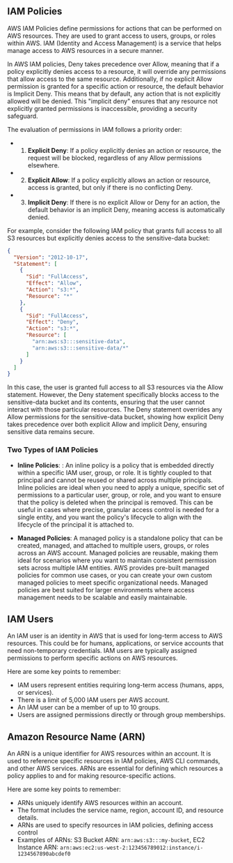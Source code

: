 ## IAM Policies

AWS IAM Policies define permissions for actions that can be performed on AWS resources. They are used to grant access to users, groups, or roles within AWS. IAM (Identity and Access Management) is a service that helps manage access to AWS resources in a secure manner.

In AWS IAM policies, Deny takes precedence over Allow, meaning that if a policy explicitly denies access to a resource, it will override any permissions that allow access to the same resource. Additionally, if no explicit Allow permission is granted for a specific action or resource, the default behavior is Implicit Deny. This means that by default, any action that is not explicitly allowed will be denied. This "implicit deny" ensures that any resource not explicitly granted permissions is inaccessible, providing a security safeguard.

The evaluation of permissions in IAM follows a priority order:

- 1. **Explicit Deny**: If a policy explicitly denies an action or resource, the request will be blocked, regardless of any Allow permissions elsewhere.

- 2. **Explicit Allow**: If a policy explicitly allows an action or resource, access is granted, but only if there is no conflicting Deny.

- 3. **Implicit Deny**: If there is no explicit Allow or Deny for an action, the default behavior is an implicit Deny, meaning access is automatically denied.

For example, consider the following IAM policy that grants full access to all S3 resources but explicitly denies access to the sensitive-data bucket:

```json
{
  "Version": "2012-10-17",
  "Statement": [
    {
      "Sid": "FullAccess",
      "Effect": "Allow",
      "Action": "s3:*",
      "Resource": "*"
    },
    {
      "Sid": "FullAccess",
      "Effect": "Deny",
      "Action": "s3:*",
      "Resource": [
        "arn:aws:s3:::sensitive-data",
        "arn:aws:s3:::sensitive-data/*"
      ]
    }
  ]
}
```

In this case, the user is granted full access to all S3 resources via the Allow statement. However, the Deny statement specifically blocks access to the sensitive-data bucket and its contents, ensuring that the user cannot interact with those particular resources. The Deny statement overrides any Allow permissions for the sensitive-data bucket, showing how explicit Deny takes precedence over both explicit Allow and implicit Deny, ensuring sensitive data remains secure.

### Two Types of IAM Policies

- **Inline Policies**: : An inline policy is a policy that is embedded directly within a specific IAM user, group, or role. It is tightly coupled to that principal and cannot be reused or shared across multiple principals. Inline policies are ideal when you need to apply a unique, specific set of permissions to a particular user, group, or role, and you want to ensure that the policy is deleted when the principal is removed. This can be useful in cases where precise, granular access control is needed for a single entity, and you want the policy's lifecycle to align with the lifecycle of the principal it is attached to.

- **Managed Policies**: A managed policy is a standalone policy that can be created, managed, and attached to multiple users, groups, or roles across an AWS account. Managed policies are reusable, making them ideal for scenarios where you want to maintain consistent permission sets across multiple IAM entities. AWS provides pre-built managed policies for common use cases, or you can create your own custom managed policies to meet specific organizational needs. Managed policies are best suited for larger environments where access management needs to be scalable and easily maintainable.

## IAM Users

An IAM user is an identity in AWS that is used for long-term access to AWS resources. This could be for humans, applications, or service accounts that need non-temporary credentials. IAM users are typically assigned permissions to perform specific actions on AWS resources.

Here are some key points to remember:

- IAM users represent entities requiring long-term access (humans, apps, or services).
- There is a limit of 5,000 IAM users per AWS account.
- An IAM user can be a member of up to 10 groups.
- Users are assigned permissions directly or through group memberships.

## Amazon Resource Name (ARN)

An ARN is a unique identifier for AWS resources within an account. It is used to reference specific resources in IAM policies, AWS CLI commands, and other AWS services. ARNs are essential for defining which resources a policy applies to and for making resource-specific actions.

Here are some key points to remember:

- ARNs uniquely identify AWS resources within an account.
- The format includes the service name, region, account ID, and resource details.
- ARNs are used to specify resources in IAM policies, defining access control
- Examples of ARNs: S3 Bucket ARN: `arn:aws:s3:::my-bucket`, EC2 Instance ARN: `arn:aws:ec2:us-west-2:123456789012:instance/i-1234567890abcdef0`
